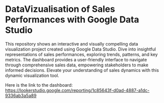 # DataVizualisation of Sales Performances with Google Data Studio

This repository shows an interactive and visually compelling data visualization project created using Google Data Studio. Dive into insightful representations of sales performances, exploring trends, patterns, and key metrics. The dashboard provides a user-friendly interface to navigate through comprehensive sales data, empowering stakeholders to make informed decisions. Elevate your understanding of sales dynamics with this dynamic visualization tool.

Here is the link to the dashboard: https://lookerstudio.google.com/reporting/1c85643f-d0ad-4887-a1dc-9336ab3a5a89
